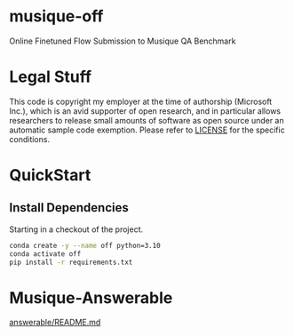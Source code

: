 # musique-off
Online Finetuned Flow Submission to Musique QA Benchmark

# Legal Stuff

This code is copyright my employer at the time of authorship (Microsoft Inc.), which is an avid supporter of open research, and in particular allows researchers to release small amounts of software as open source under an automatic sample code exemption.  Please refer to [LICENSE](LICENSE) for the specific conditions.

# QuickStart

## Install Dependencies

Starting in a checkout of the project.
```bash
conda create -y --name off python=3.10
conda activate off
pip install -r requirements.txt
```

# Musique-Answerable

[answerable/README.md](answerable/README.md)
